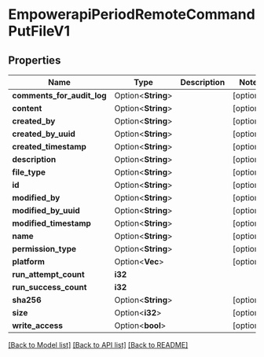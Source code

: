 # EmpowerapiPeriodRemoteCommandPutFileV1

## Properties

Name | Type | Description | Notes
------------ | ------------- | ------------- | -------------
**comments_for_audit_log** | Option<**String**> |  | [optional]
**content** | Option<**String**> |  | [optional]
**created_by** | Option<**String**> |  | [optional]
**created_by_uuid** | Option<**String**> |  | [optional]
**created_timestamp** | Option<**String**> |  | [optional]
**description** | Option<**String**> |  | [optional]
**file_type** | Option<**String**> |  | [optional]
**id** | Option<**String**> |  | [optional]
**modified_by** | Option<**String**> |  | [optional]
**modified_by_uuid** | Option<**String**> |  | [optional]
**modified_timestamp** | Option<**String**> |  | [optional]
**name** | Option<**String**> |  | [optional]
**permission_type** | Option<**String**> |  | [optional]
**platform** | Option<**Vec<String>**> |  | [optional]
**run_attempt_count** | **i32** |  |
**run_success_count** | **i32** |  |
**sha256** | Option<**String**> |  | [optional]
**size** | Option<**i32**> |  | [optional]
**write_access** | Option<**bool**> |  | [optional]

[[Back to Model list]](../README.md#documentation-for-models) [[Back to API list]](../README.md#documentation-for-api-endpoints) [[Back to README]](../README.md)

